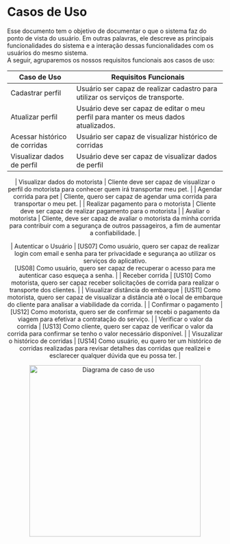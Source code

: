 # Casos de Uso

Esse documento tem o objetivo de documentar o que o sistema faz do ponto de vista do usuário. Em outras palavras, ele descreve as principais funcionalidades do sistema e a interação dessas funcionalidades com os usuários do mesmo sistema. <br>
A seguir, agruparemos os nossos requisitos funcionais aos casos de uso:<br>


<div align="center">


| Caso de Uso | Requisitos Funcionais |
| ----------- | --------------------- |
| Cadastrar perfil | Usuário ser capaz de realizar cadastro para utilizar os serviços de transporte. |
| Atualizar perfil | Usuário deve ser capaz de editar o meu perfil para manter os meus dados atualizados. |
| Acessar histórico de corridas | Usuário ser capaz de visualizar histórico de corridas |
| Visualizar dados de perfil |  Usuário deve ser capaz de visualizar dados de perfil |

| Visualizar dados do motorista | Cliente deve ser capaz de visualizar o perfil do motorista para conhecer quem irá transportar meu pet. |
| Agendar corrida para pet | Cliente, quero ser capaz de agendar uma corrida para transportar o meu pet. |
| Realizar pagamento para o motorista | Cliente deve ser capaz de realizar pagamento para o motorista |
| Avaliar o motorista | Cliente, deve ser capaz de avaliar o motorista da minha corrida para contribuir com a segurança de outros passageiros, a fim de aumentar a confiabilidade. |


| Autenticar o Usuário | [US07] Como usuário, quero ser capaz de realizar login com email e senha para ter privacidade e segurança ao utilizar os serviços do aplicativo. <br> [US08] Como usuário, quero ser capaz de recuperar o acesso para me autenticar caso esqueça a senha. |
| Receber corrida | [US10] Como motorista, quero ser capaz receber solicitações de corrida para realizar o transporte dos clientes. |
| Visualizar distância do embarque | [US11] Como motorista, quero ser capaz de visualizar a distância até o local de embarque do cliente para analisar a viabilidade da corrida. |
| Confirmar o pagamento | [US12] Como motorista, quero ser de confirmar se recebi o pagamento da viagem para efetivar a contratação do serviço. |
| Verificar o valor da corrida | [US13] Como cliente, quero ser capaz de verificar o valor da corrida para confirmar se tenho o valor necessário disponível. |
| Visuzalizar o histórico de corridas | [US14] Como usuário, eu quero ter um histórico de corridas realizadas para revisar detalhes das corridas que realizei e esclarecer qualquer dúvida que eu possa ter. |

<img src="/public/diagrama.png" alt="Diagrama de caso de uso" style="width:400px;"/>

</div>
